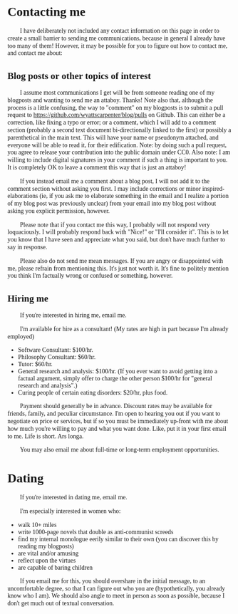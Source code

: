 # Contacting me

<style> p { text-indent: 2em; line-height: 1.2; } * {font-family: garamond, georgia, times, serif, monospace;} /* This line is merely to style the page correctly in systems that respect such styling; it has no semantic meaning otherwise. */ </style>

I have deliberately not included any contact information on this page in order to create a small barrier to sending me communications, because in general I already have too many of them! However, it may be possible for you to figure out how to contact me, and contact me about:

## Blog posts or other topics of interest

I assume most communications I get will be from someone reading one of my blogposts and wanting to send me an attaboy. Thanks! Note also that, although the process is a little confusing, the way to "comment" on my blogposts is to submit a pull request to https://github.com/wyattscarpenter/blog/pulls on Github. This can either be a correction, like fixing a typo or error; or a comment, which I will add to a comment section (probably a second text document bi-directionally linked to the first) or possibly a parenthetical in the main text. This will have your name or pseudonym attached, and everyone will be able to read it, for their edification. Note: by doing such a pull request, you agree to release your contribution into the public domain under CC0. Also note: I am willing to include digital signatures in your comment if such a thing is important to you. It is completely OK to leave a comment this way that is just an attaboy!

If you instead email me a comment about a blog post, I will not add it to the comment section without asking you first. I may include corrections or minor inspired-elaborations (ie, if you ask me to elaborate something in the email and I realize a portion of my blog post was previously unclear) from your email into my blog post without asking you explicit permission, however.

Please note that if you contact me this way, I probably will not respond very loquaciously. I will probably respond back with "Nice!" or "I'll consider it". This is to let you know that I have seen and appreciate what you said, but don't have much further to say in response.

Please also do not send me mean messages. If you are angry or disappointed with me, please refrain from mentioning this. It's just not worth it. It's fine to politely mention you think I'm factually wrong or confused or something, however.

## Hiring me

If you're interested in hiring me, email me.

I'm available for hire as a consultant! (My rates are high in part because I'm already employed)

- Software Consultant: $100/hr.
- Philosophy Consultant: $60/hr.
- Tutor: $60/hr.
- General research and analysis: $100/hr. (If you ever want to avoid getting into a factual argument, simply offer to charge the other person $100/hr for "general research and analysis".)
- Curing people of certain eating disorders: $20/hr, plus food.

Payment should generally be in advance. Discount rates may be available for friends, family, and peculiar circumstance. I'm open to hearing you out if you want to negotiate on price or services, but if so you must be immediately up-front with me about how much you're willing to pay and what you want done. Like, put it in your first email to me. Life is short. Ars longa.

You may also email me about full-time or long-term employment opportunities.

# Dating

If you're interested in dating me, email me.

I'm especially interested in women who:

- walk 10+ miles
- write 1000-page novels that double as anti-communist screeds
- find my internal monologue eerily similar to their own (you can discover this by reading my blogposts)
- are vital and/or amusing
- reflect upon the virtues
- are capable of baring children

If you email me for this, you should overshare in the initial message, to an uncomfortable degree, so that I can figure out who you are (hypothetically, you already know who I am). We should also angle to meet in person as soon as possible, because I don't get much out of textual conversation.

